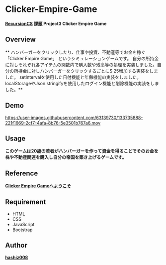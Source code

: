 # Clicker-Empire-Game
**[RecursionCS](https://recursionist.io) 課題 Project3 Clicker Empire Game**

## Overview
** ハンバーガーをクリックしたり、仕事や投資、不動産等でお金を稼ぐ「Clicker Empire Game」
   というシミュレーションゲームです。
自分の所持金に対しそれぞれ各アイテムの関数内で購入数や残高等の処理を実装しました。自分の所持金に対しハンバーガーをクリックするごとに$ 25増加する実装をしました。
setIntervalを使用した日付機能と年齢機能の実装をしました。localStorageやJson.stringifyを使用したログイン機能と削除機能の実装をしました。**

## Demo 
https://user-images.githubusercontent.com/63139730/133735888-221f1669-2cf7-4afa-8b76-5e3501b767a6.mov

## Usage
**このゲームは20歳の若者がハンバーガーを作って資金を得ることでそのお金を株や不動産関連を購入し自分の帝国を築き上げるゲームです。**

## Reference
**<a href='https://clicker-empire-game-xi.vercel.app/'>Clicker Empire Gameへようこそ</a>**

## Requirement
 * HTML
 * CSS
 * JavaScript
 * Bootstrap

## Author
**<a href="https://github.com/hashiz008">hashiz008</a>**
